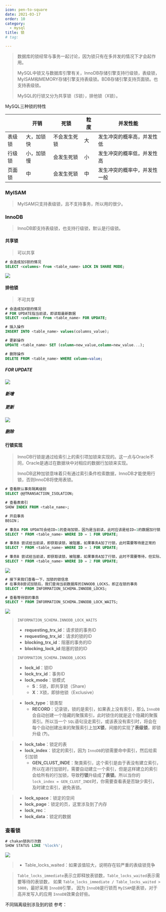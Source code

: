 ```yaml
---
icon: pen-to-square
date: 2021-03-17
order: 10
category:
  - mysql
title: 锁 
# tag:

---
```


> 数据库的锁经常与事务一起讨论，因为锁只有在多并发的情况下才会起作用。
>  
> MySQL中锁又与数据库引擎有关，InnoDB存储引擎支持行级锁，表级锁，MyISAM和MEMORY存储引擎支持表级锁。BDB存储引擎支持页面锁。也支持表级锁。
>  
> MySQL的行锁又分为共享锁（S锁），排他锁（X锁）。

MySQL三种锁的特性

|  | 开销 | 死锁 | 粒度 | 并发性能 |
| --- | --- | --- | --- | --- |
| 表级锁 | 大，加锁快 | 不会发生死锁 | 大 | 发生冲突的概率高，并发性低 |
| 行级锁 | 小，加锁慢 | 会发生死锁 | 小 | 发生冲突的概率低，并发性高 |
| 页面锁 | 中 | 会发生死锁 | 中 | 发生冲突的概率中，并发性一般 |

### MyISAM

> MyISAM只支持表级锁，且不支持事务，所以用的很少。

### InnoDB

> InnoDB即支持表级锁，也支持行级锁，默认是行级锁。

#### 共享锁

> 可以共享

```sql
# 会造成加S锁的情况
SELECT <columns> from <table_name> LOCK IN SHARE MODE;
```

![](https://masuo-github-image.oss-cn-beijing.aliyuncs.com/image/20220117172251.png#id=G1zRq&originHeight=335&originWidth=1296&originalType=binary&ratio=1&rotation=0&showTitle=false&status=done&style=none&title=)

#### 排他锁

> 不可共享

```sql
# 会造成加X锁的情况
# FOR UPDATE指当前读，即读取最新数据
SELECT <columns> from <table_name> FOR UPDATE;

# 插入操作
INSERT INTO <table_name> values(columns_value);

# 更新操作
UPDATE <table_name> SET (column=new_value,column=new_value...);

# 删除操作
DELETE FROM <table_name> WHERE column=value;
```

##### FOR UPDATE

![](https://masuo-github-image.oss-cn-beijing.aliyuncs.com/image/20220117165543.png#id=H9P6p&originHeight=302&originWidth=1298&originalType=binary&ratio=1&rotation=0&showTitle=false&status=done&style=none&title=)

##### 新增

##### 更新

![](https://masuo-github-image.oss-cn-beijing.aliyuncs.com/image/20220117170933.png#id=qWwyK&originHeight=372&originWidth=1302&originalType=binary&ratio=1&rotation=0&showTitle=false&status=done&style=none&title=)

##### 删除

#### 行锁实现

> InnoDB行锁是通过给索引上的索引项加锁来实现的。这一点与Oracle不同，Oracle是通过在数据块中对相应的数据行加锁来实现。
>  
> InnoDB这种加锁意味着只有通过索引条件检索数据，InnoDB才能使用行锁，否则InnoDB将使用表锁。

```sql
# 查看默认事务隔离级别
SELECT @@TRANSACTION_ISOLATION;

# 查看表索引
SHOW INDEX FROM <table_name>;

# 开启事务
BEGIN；

# 事务A FOR UPDATE会给ID=1的查询加锁，因为是当前读，此时应该是给ID=1的数据加行锁
SELECT * FROM <table_name> WHERE ID = 1 FOR UPDATE;

# 事务B 尝试给当前读，即获取读锁，被阻塞，如果事务A加了行锁，此时需要等待是正常的
SELECT * FROM <table_name> WHERE ID = 1 FOR UPDATE;

# 事务B 尝试给当前读，即获取读锁，被阻塞，如果事务A加了行锁，此时不需要等待，但实际上是等待，所以判断是表锁
SELECT * FROM <table_name> WHERE ID = 2 FOR UPDATE;
```

![](https://masuo-github-image.oss-cn-beijing.aliyuncs.com/image/20220118090647.png#id=CfMOb&originHeight=550&originWidth=1303&originalType=binary&ratio=1&rotation=0&showTitle=false&status=done&style=none&title=)

```sql
# 接下来我们查看一下，加锁的锁信息
# 在事务B尝试加锁后，我们查询当前数据库的INNODB_LOCKS，即正在锁的事务
SELECT * FROM INFORMATION_SCHEMA.INNODB_LOCKS;

# 查看等待锁的事务
SELECT * FROM INFORMATION_SCHEMA.INNODB_LOCK_WAITS;
```

![](https://masuo-github-image.oss-cn-beijing.aliyuncs.com/image/20220118094737.png#id=mqYmP&originHeight=278&originWidth=1175&originalType=binary&ratio=1&rotation=0&showTitle=false&status=done&style=none&title=)

> `INFORMATION_SCHEMA.INNODB_LOCK_WAITS`
>  
> - **requesting_trx_id**：请求锁的事务ID
> - **requesting_trx_id**：请求的锁的ID
> - **blocking_trx_id**：阻塞的事务的ID
> - **blocking_lock_id**:阻塞的锁的ID
>

> `INFORMATION_SCHEMA.INNODB_LOCKS`
>  
> - **lock_id**：锁ID
> - **lock_trx_id**：事务ID
> - **lock_mode**：锁模式
>   - **S**：S锁，即共享锁（Share）
>   - **X**：X锁，即排他锁（Exclusive）
>

> - **lock_type**：锁类型
>   - **RECORD**：记录锁，锁的是索引，如果表上没有索引，那么 `InnoDB`会自动创建一个隐藏的聚簇索引，此时锁住的就是这个隐藏的聚簇索引。所以当一个 `SQL`语句没走索引，或该表没有索引时，将会在每个自动创建出来的聚簇索引上加**X锁**，间接的实现了**表级锁**，即锁升级 (**?**)。
>

> - **lock_tabe**：锁定的表
> - **lock_index**：锁定的索引，因为 `InnoDB`的锁需要命中索引，然后给索引加锁
>   - **GEN_CLUST_INDE**：聚类索引，这个索引是由于表没有建立索引，所以在进行加锁时，需要自动建立一个索引，但是这样建立的索引会给所有的行加锁，导致**行锁**升级成了**表锁**。所以当你的 `lock_index = GEN_CLUST_INDE`时，你需要查看表是否缺少索引，及时建立索引，避免表锁。
>

> - **lock_space**：锁定的空间
> - **lock_page**：锁定的页，这里涉及到了内存
> - **lock_rec**：
> - **lock_data**：锁定的数据

### 查看锁

```sql
# chakan锁执行次数
SHOW STATUS LIKE '%lock%';
```

![](https://masuo-github-image.oss-cn-beijing.aliyuncs.com/image/20220118092826.png#id=BUyBO&originHeight=549&originWidth=656&originalType=binary&ratio=1&rotation=0&showTitle=false&status=done&style=none&title=)

> - Table_locks_waited：如果该值较大，说明存在较严重的表级锁竞争
>

> `Table_locks_immediate`表示立即释放表锁数，`Table_locks_waited`表示需要等待的表锁数，
如果 `Table_locks_immediate / Table_locks_waited > 5000`，最好采用 `InnoDB`引擎，
因为 `InnoDB`是行锁而 `MyISAM`是表锁，对于高并发写入的应用 `InnoDB`效果会好些。

不同隔离级别涉及到的锁 参考：
